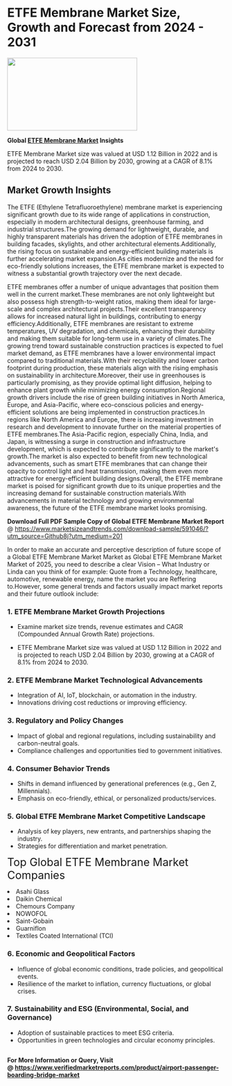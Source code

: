 <H1>ETFE Membrane Market Size, Growth and Forecast from 2024 - 2031</H1><img class="aligncenter size-medium wp-image-584254" src="https://thirdeyenews.in/wp-content/uploads/2024/09/Global-Market-Research-300x168.jpeg" alt="" width="300" height="168" /><p><strong>Global&nbsp;<a href="https://www.marketsizeandtrends.com/download-sample/591046/?utm_source=Github8j?utm_medium=201">ETFE Membrane Market</a> Insights</strong></p><p>ETFE Membrane Market size was valued at USD 1.12 Billion in 2022 and is projected to reach USD 2.04 Billion by 2030, growing at a CAGR of 8.1% from 2024 to 2030.</p><p><h2>Market Growth Insights</h2> <p>The ETFE (Ethylene Tetrafluoroethylene) membrane market is experiencing significant growth due to its wide range of applications in construction, especially in modern architectural designs, greenhouse farming, and industrial structures.The growing demand for lightweight, durable, and highly transparent materials has driven the adoption of ETFE membranes in building facades, skylights, and other architectural elements.Additionally, the rising focus on sustainable and energy-efficient building materials is further accelerating market expansion.As cities modernize and the need for eco-friendly solutions increases, the ETFE membrane market is expected to witness a substantial growth trajectory over the next decade.</p> <p>ETFE membranes offer a number of unique advantages that position them well in the current market.These membranes are not only lightweight but also possess high strength-to-weight ratios, making them ideal for large-scale and complex architectural projects.Their excellent transparency allows for increased natural light in buildings, contributing to energy efficiency.Additionally, ETFE membranes are resistant to extreme temperatures, UV degradation, and chemicals, enhancing their durability and making them suitable for long-term use in a variety of climates.The growing trend toward sustainable construction practices is expected to fuel market demand, as ETFE membranes have a lower environmental impact compared to traditional materials.With their recyclability and lower carbon footprint during production, these materials align with the rising emphasis on sustainability in architecture.Moreover, their use in greenhouses is particularly promising, as they provide optimal light diffusion, helping to enhance plant growth while minimizing energy consumption.Regional growth drivers include the rise of green building initiatives in North America, Europe, and Asia-Pacific, where eco-conscious policies and energy-efficient solutions are being implemented in construction practices.In regions like North America and Europe, there is increasing investment in research and development to innovate further on the material properties of ETFE membranes.The Asia-Pacific region, especially China, India, and Japan, is witnessing a surge in construction and infrastructure development, which is expected to contribute significantly to the market's growth.The market is also expected to benefit from new technological advancements, such as smart ETFE membranes that can change their opacity to control light and heat transmission, making them even more attractive for energy-efficient building designs.Overall, the ETFE membrane market is poised for significant growth due to its unique properties and the increasing demand for sustainable construction materials.With advancements in material technology and growing environmental awareness, the future of the ETFE membrane market looks promising.</p> <p><span class=""><strong>Download Full PDF Sample Copy of Global ETFE Membrane Market Report</strong> @ <a href="https://www.marketsizeandtrends.com/download-sample/591046/?utm_source=Github8j?utm_medium=201" target="_blank">https://www.marketsizeandtrends.com/download-sample/591046/?utm_source=Github8j?utm_medium=201</a></span></p><p>In order to make an accurate and perceptive description of future scope of a Global&nbsp;ETFE Membrane Market Market as Global&nbsp;ETFE Membrane Market Market of 2025, you need to describe a clear Vision &ndash; What Industry or Linda can you think of for example: Quote from a Technology, healthcare, automotive, renewable energy, name the market you are Reffering to.However, some general trends and factors usually impact market reports and their future outlook include:</p><h3>1.&nbsp;<strong>ETFE Membrane Market Growth Projections</strong></h3><ul><li>Examine market size trends, revenue estimates and CAGR (Compounded Annual Growth Rate) projections.</li><li><p>ETFE Membrane Market size was valued at USD 1.12 Billion in 2022 and is projected to reach USD 2.04 Billion by 2030, growing at a CAGR of 8.1% from 2024 to 2030.</p></li></ul><h3>2.&nbsp;<strong>ETFE Membrane Market Technological Advancements</strong></h3><ul><li>Integration of AI, IoT, blockchain, or automation in the industry.</li><li>Innovations driving cost reductions or improving efficiency.</li></ul><h3>3.&nbsp;<strong>Regulatory and Policy Changes</strong></h3><ul><li>Impact of global and regional regulations, including sustainability and carbon-neutral goals.</li><li>Compliance challenges and opportunities tied to government initiatives.</li></ul><h3>4.&nbsp;<strong>Consumer Behavior Trends</strong></h3><ul><li>Shifts in demand influenced by generational preferences (e.g., Gen Z, Millennials).</li><li>Emphasis on eco-friendly, ethical, or personalized products/services.</li></ul><h3>5.&nbsp;<strong>Global ETFE Membrane Market Competitive Landscape</strong></h3><ul><li>Analysis of key players, new entrants, and partnerships shaping the industry.</li><li>Strategies for differentiation and market penetration.</li></ul><p data-pm-slice="1 1 []"><span style="color: inherit; font-family: inherit; font-size: 25px;">Top Global ETFE Membrane Market Companies</span></p><div class="" data-test-id=""><p><li>Asahi Glass</li><li> Daikin Chemical</li><li> Chemours Company</li><li> NOWOFOL</li><li> Saint-Gobain</li><li> Guarniflon</li><li> Textiles Coated International (TCI)</li></p></div><h3>6.&nbsp;<strong>Economic and Geopolitical Factors</strong></h3><ul><li>Influence of global economic conditions, trade policies, and geopolitical events.</li><li>Resilience of the market to inflation, currency fluctuations, or global crises.</li></ul><h3>7.&nbsp;<strong>Sustainability and ESG (Environmental, Social, and Governance)</strong></h3><ul><li>Adoption of sustainable practices to meet ESG criteria.</li><li>Opportunities in green technologies and circular economy principles.</li></ul><h2><strong style="font-size: 14px;">For More Information or Query, Visit @&nbsp;</strong><a style="background-color: #ffffff; font-size: 14px;" href="https://www.marketsizeandtrends.com/report/etfe-membrane-market/" target="_blank">https://www.verifiedmarketreports.com/product/airport-passenger-boarding-bridge-market</a></h2>